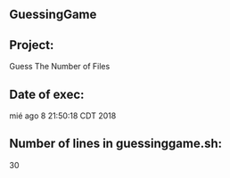 ## GuessingGame
## Project:
Guess The Number of Files
## Date of exec:
mié ago  8 21:50:18 CDT 2018
## Number of lines in guessinggame.sh:
30
